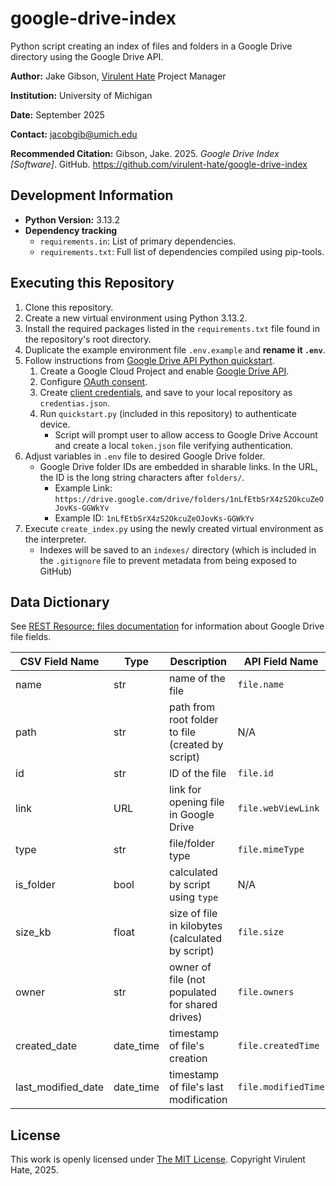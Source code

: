 # google-drive-index

Python script creating an index of files and folders in a Google Drive directory using the Google Drive API.

**Author:** Jake Gibson, [Virulent Hate](https://virulenthate.org/) Project Manager

**Institution:** University of Michigan

**Date:** September 2025

**Contact:** jacobgib@umich.edu

**Recommended Citation:** Gibson, Jake. 2025. _Google Drive Index [Software]_. GitHub. <https://github.com/virulent-hate/google-drive-index> 

## Development Information
- **Python Version:** 3.13.2
- **Dependency tracking**
    - `requirements.in`: List of primary dependencies.
    - `requirements.txt`: Full list of dependencies compiled using pip-tools.

## Executing this Repository
1. Clone this repository.
2. Create a new virtual environment using Python 3.13.2.
3. Install the required packages listed in the `requirements.txt` file found in the repository's root directory.
4. Duplicate the example environment file `.env.example` and **rename it `.env`**.
5. Follow instructions from [Google Drive API Python quickstart](https://developers.google.com/workspace/drive/api/quickstart/python).
    1. Create a Google Cloud Project and enable [Google Drive API](https://console.cloud.google.com/flows/enableapi?apiid=drive.googleapis.com).
    2. Configure [OAuth consent](https://console.cloud.google.com/auth/branding).
    3. Create [client credentials](https://console.cloud.google.com/auth/clients), and save to your local repository as `credentias.json`.
    4. Run `quickstart.py` (included in this repository) to authenticate device.
        - Script will prompt user to allow access to Google Drive Account and create a local `token.json` file verifying authentication.
6. Adjust variables in `.env` file to desired Google Drive folder.
    - Google Drive folder IDs are embedded in sharable links. In the URL, the ID is the long string characters after `folders/`.
        - Example Link: `https://drive.google.com/drive/folders/1nLfEtbSrX4zS2OkcuZeOJovKs-GGWkYv`
        - Example ID: `1nLfEtbSrX4zS2OkcuZeOJovKs-GGWkYv`
7. Execute `create_index.py` using the newly created virtual environment as the interpreter.
    - Indexes will be saved to an `indexes/` directory (which is included in the `.gitignore` file to prevent metadata from being exposed to GitHub)

## Data Dictionary
See [REST Resource: files documentation](https://developers.google.com/workspace/drive/api/reference/rest/v3/files) for information about Google Drive file fields.

| CSV Field Name     | Type      | Description                                       | API Field Name      |
|--------------------|-----------|---------------------------------------------------|---------------------|
| name               | str       | name of the file                                  | `file.name`         |
| path               | str       | path from root folder to file (created by script) | N/A                 |
| id                 | str       | ID of the file                                    | `file.id`           |
| link               | URL       | link for opening file in Google Drive             | `file.webViewLink`  |
| type               | str       | file/folder type                                  | `file.mimeType`     |
| is_folder          | bool      | calculated by script using `type`                 | N/A                 |
| size_kb            | float     | size of file in kilobytes (calculated by script)  | `file.size`         |
| owner              | str       | owner of file (not populated for shared drives)   | `file.owners`       |
| created_date       | date_time | timestamp of file's creation                      | `file.createdTime`  |
| last_modified_date | date_time | timestamp of file's last modification             | `file.modifiedTime` |

## License
This work is openly licensed under [The MIT License](https://mit-license.org/). Copyright Virulent Hate, 2025.

